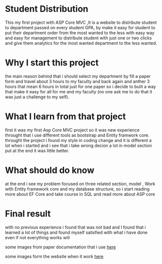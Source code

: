 # Student Distribution

This my first project with ASP Core MVC ,It is a website to distribute student to department passed on every student GPA, by make it easy for student to put their department order from the most wanted to the less with easy way and easy for management to distribute student with just one or two clicks and give them analytics for the most wanted department to the less wanted.

# Why I start this project

the main reason behind that i should select my department by fill a paper form and travel about 3 hours to my faculty and back again and anther 3 hours that mean 6 hours in total just for one paper so i decide to built a way that make it easy for all for me and my faculty
(no one ask me to do that it was just a challenge to my self).

# What I learn from that project

first it was my first Asp Core MVC project so it was new experience throught that i use different tools as bootstrap and Entity framwork core.
throught the project i found my style in coding change and it is different  a lot when i started and  i see that i take wrong decion a lot in model section put at the end it was little better. 

# What should do know 

at the end i see my problem focused on three related section, model , Work with Entity framework core and my database structure,
so i start reading more about EF Core and take course in SQL and read more about ASP core 

# Final result

with no previous experience i found that was not bad and I found that i learned a lot of things and found myself satisfied with what i have done even if not everything works will



some images from paper documentation that i use [here](https://drive.google.com/drive/folders/1XA95by1hhd5fKxgDG0OrThNUzZbulOKl?usp=sharing)

some images form the website when it work [here](https://drive.google.com/drive/folders/1L_X8y0rGG-CpxjZN3ChFeT7AQ0FaxNN0?usp=sharing)




 

